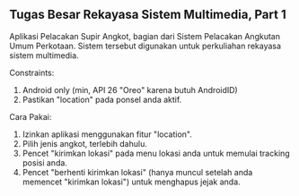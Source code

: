 ## Tugas Besar Rekayasa Sistem Multimedia, Part 1
Aplikasi Pelacakan Supir Angkot, bagian dari Sistem Pelacakan Angkutan Umum Perkotaan. Sistem tersebut digunakan untuk perkuliahan rekayasa sistem multimedia.

Constraints:
1. Android only (min, API 26 "Oreo" karena butuh AndroidID)
2. Pastikan "location" pada ponsel anda aktif.

Cara Pakai:
1. Izinkan aplikasi menggunakan fitur "location".
2. Pilih jenis angkot, terlebih dahulu.
3. Pencet "kirimkan lokasi" pada menu lokasi anda untuk memulai tracking posisi anda.
4. Pencet "berhenti kirimkan lokasi" (hanya muncul setelah anda memencet "kirimkan lokasi") untuk menghapus jejak anda.